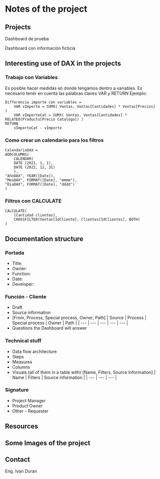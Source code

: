 # Notes of the project


## Projects
Dashboard de prueba

Dashboard con información ficticia



## Interesting use of DAX in the projects

### Trabajo con Variables
Es posible hacer medidas en donde tengamos dentro a variables. Es necesario tener en cuenta las palabras claves VAR y RETURN
Ejemplo: 

``` DAX
Differencia importe con variables = 
    VAR vImporte = SUMX( Ventas, Ventas[Cantidades] * Ventas[Precios] ) 
    VAR vImporteCat = SUMX( Ventas, Ventas[Cantidades] * RELATED(Producto[Precio Catalogo]) )
RETURN
    vImporteCat - vImporte
```

### Como crear un calendario para los filtros

``` DAX
CalendarioDAX = 
ADDCOLUMNS(
	CALENDAR(
	DATE (2021, 1, 1),
	DATE (2022, 12, 31)
	),
"AñoDAX", YEAR([Date]),
"MesDAX", FORMAT([Date], "mmmm"), 
"DiaDAX", FORMAT([Date], "dddd")
)
```

### Filtros con CALCULATE
``` DAX
CALCULATE(
	[Cantidad clientes],
	CROSSFILTER(Ventas[IdCliente], Clientes[IdClientes], BOTH)
)
```





## Documentation structure

### Portada
* Title:
* Owner:
* Function:
* Date:
* Developer:

### Función - Cliente
* Draft
* Source information
*   [From, Process, Special process, Owner, Path]
| Source | Process | Special process | Owner | Path | 
| --- | --- | --- | --- | --- |
* Questions the Dashboard will answer

### Technical stuff
* Data flow architecture
* Steps
* Measures
* Columns
* Visuals (all of them in a table with)
    [Name, Filters, Source Information]
| Name | Filters | Source information  |
| --- | --- | --- |

### Signature
* Project Manager
* Product Owner
* Other - Requester




## Resources


## Some Images of the project


## Contact 

Eng. Ivan Duran

